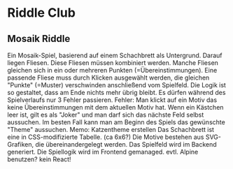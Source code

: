 # Riddle Club
## Mosaik Riddle
Ein Mosaik-Spiel, basierend auf einem Schachbrett als Untergrund. Darauf liegen Fliesen. Diese Fliesen müssen kombiniert werden. Manche Fliesen gleichen sich in ein oder mehreren Punkten (=Übereinstimmungen). Eine passende Fliese muss durch Klicken ausgewählt werden, die gleichen "Punkte" (=Muster) verschwinden anschließend vom Spielfeld. Die Logik ist so gestaltet, dass am Ende nichts mehr übrig bleibt. Es dürfen während des Spielverlaufs nur 3 Fehler passieren. Fehler: Man klickt auf ein Motiv das keine Übereinstimmungen mit dem aktuellen Motiv hat. Wenn ein Kästchen leer ist, gilt es als "Joker" und man darf sich das nächste Feld selbst aussuchen.
Im besten Fall kann man am Beginn des Spiels das gewünschte "Theme" aussuchen. 
Memo: Katzentheme erstellen
Das Schachbrett ist eine in CSS-modifizierte Tabelle. (ca 6x6?)
Die Motive bestehen aus SVG-Grafiken, die übereinandergelegt werden.
Das Spielfeld wird im Backend generiert. 
Die Spiellogik wird im Frontend gemanaged. 
evtl. Alpine benutzen? kein React!